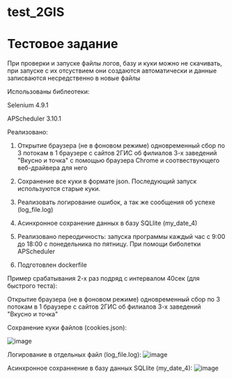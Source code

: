 # test_2GIS
# Тестовое задание

При проверки и запуске файлы логов, базу и куки можно не скачивать, при запуске с их отсуствием они создаются автоматически и данные записваются несредственно в новые файлы

Использованы библеотеки: 

Selenium 4.9.1

APScheduler 3.10.1

Реализовано:

1. Открытие браузера (не в фоновом режиме) одновременный сбор по 3 потокам в 1 браузере с сайтов 2ГИС об филиалов 3-х заведений "Вкусно и точка" с помощью браузера Chrome и соотвествующего веб-драйвера для него

2. Сохранение все куки в формате json. Последующий запуск используются старые куки. 

3. Реализовать логирование ошибок, а так же сообщения об успехе (log_file.log)

4. Асинхронное сохранение данных в базу SQLlite (my_date_4) 

5. Реализовано переодичность: запуска программы каждый час с 9:00 до 18:00 с
понедельника по пятницу. При помощи биболетки APScheduler

6. Подготовлен dockerfile

Пример срабатывания 2-х раз подряд с интервалом 40сек (для быстрого теста):

Открытие браузера (не в фоновом режиме) одновременный сбор по 3 потокам в 1 браузере с сайтов 2ГИС об филиалов 3-х заведений "Вкусно и точка"

Сохранение куки файлов (cookies.json):

![image](https://github.com/timahols/test_2GIS/assets/117768695/3bfee2c3-f6b5-4782-987e-5fec5d95fff7)

Логирование в отдельных файл (log_file.log):
![image](https://github.com/timahols/test_2GIS/assets/117768695/8c749793-c43a-4e5a-b237-6fcbc97818f1)

Асинхронное сохраннение в базу данных SQLlite (my_date_4):
![image](https://github.com/timahols/test_2GIS/assets/117768695/3fafc5f8-7a80-4a45-ba82-cf428534d6a0)
